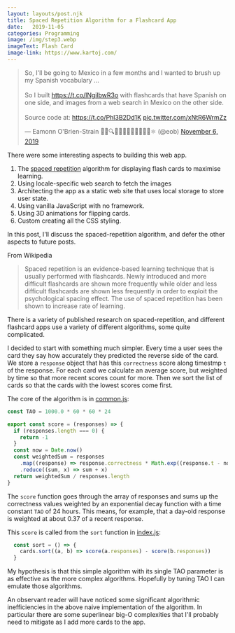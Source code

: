 ```yaml
---
layout: layouts/post.njk
title: Spaced Repetition Algorithm for a Flashcard App  
date:   2019-11-05
categories: Programming
image: /img/step3.webp
imageText: Flash Card
image-link: https://www.kartoj.com/
---
```


<blockquote class="twitter-tweet"><p lang="en" dir="ltr">So, I&#39;ll be going to Mexico in a few months and I wanted to brush up my Spanish vocabulary ...<br><br>So I built <a href="https://t.co/lNgilbwR3o">https://t.co/lNgilbwR3o</a> with flashcards that have Spanish on one side, and images from a web search in Mexico on the other side.<br><br>Source code at: <a href="https://t.co/Phl3B2Dd1K">https://t.co/Phl3B2Dd1K</a> <a href="https://t.co/xNtR6WrmZz">pic.twitter.com/xNtR6WrmZz</a></p>&mdash; Eamonn O&#39;Brien-Strain 👨‍💻🔍🌁🇮🇪🇪🇺🇺🇲🇺🇳⚛️ (@eob) <a href="https://twitter.com/eob/status/1191894849470906368?ref_src=twsrc%5Etfw">November 6, 2019</a></blockquote> <script async src="https://platform.twitter.com/widgets.js" charset="utf-8"></script>

There were some interesting aspects to building this web app.

1. The [spaced repetition][1] algorithm for displaying flash cards to maximise learning.
2. Using locale-specific web search to fetch the images 
2. Architecting the app as a static web site that uses local storage to store user state.
3. Using vanilla JavaScript with no framework.
4. Using 3D animations for flipping cards.
5. Custom creating all the CSS styling.

In this post, I'll discuss the spaced-repetition algorithm, and defer the other
aspects to future posts.

From Wikipedia

> Spaced repetition is an evidence-based learning technique that is usually
> performed with flashcards. Newly introduced and more difficult flashcards are
> shown more frequently while older and less difficult flashcards are shown less
> frequently in order to exploit the psychological spacing effect. The use of
> spaced repetition has been shown to increase rate of learning.

There is a variety of published research on spaced-repetition, and different
flashcard apps use a variety of different algorithms, some quite complicated.

I decided to start with something much simpler. Every time a user sees the card
they say how accurately they predicted the reverse side of the card. We store a
`response` object that has this `correctness` score along timestmp `t` of the
response. For each card we calculate an average score, but weighted by time so
that more recent scores count for more. Then we sort the list of cards so that
the cards with the lowest scores come first.

The core of the algorithm is in [common.js][2]:

```js
const TAO = 1000.0 * 60 * 60 * 24

export const score = (responses) => {
  if (responses.length === 0) {
    return -1
  }
  const now = Date.now()
  const weightedSum = responses
    .map((response) => response.correctness * Math.exp((response.t - now) / TAO))
    .reduce((sum, x) => sum + x)
  return weightedSum / responses.length
}
```

The `score` function goes through the array of responses and sums up the
correctness values weighted by an exponential decay function with a time
constant `TAO` of 24 hours. This means, for example, that a day-old response is
weighted at about 0.37 of a recent response.

This `score` is called from the `sort` function in [index.js][3]:

```js
  const sort = () => {
    cards.sort((a, b) => score(a.responses) - score(b.responses))
  }
  ```

My hypothesis is that this simple algorithm with its single TAO parameter is as
effective as the more complex algorithms. Hopefully by tuning TAO I can emulate
those algorithms.

An observant reader will have noticed some significant algorithmic
inefficiencies in the above naive implementation of the algorithm. In particular
there are some superlinear big-O complexities that I'll probably need to
mitigate as I add more cards to the app.

[1]: https://en.wikipedia.org/wiki/Spaced_repetition
[2]: https://github.com/eobrain/mergi/blob/b154a912bb1fd0aed98df77a6b8265e36d0d9214/site/common.js
[3]: https://github.com/eobrain/mergi/blob/b154a912bb1fd0aed98df77a6b8265e36d0d9214/site/index.js



